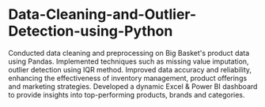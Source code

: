 # Data-Cleaning-and-Outlier-Detection-using-Python
Conducted data cleaning and preprocessing on Big Basket's product data using Pandas.
Implemented techniques such as missing value imputation, outlier detection using IQR method.
Improved data accuracy and reliability, enhancing the effectiveness of inventory management, product offerings and marketing strategies.
Developed a dynamic Excel & Power BI dashboard to provide insights into top-performing products, brands and categories.
